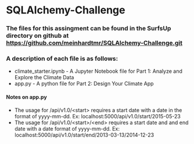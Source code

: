 # SQLAlchemy-Challenge

### The files for this assingment can be found in the SurfsUp directory on github at https://github.com/meinhardtmr/SQLAlchemy-Challenge.git 

### A description of each file is as follows:
- climate_starter.ipynb - A Jupyter Notebook file for Part 1: Analyze and Explore the Climate Data
- app.py - A python file for Part 2: Design Your Climate App
#### Notes on app.py
  - The usage for /api/v1.0/\<start> requires a start date with a date in the format of yyyy-mm-dd. Ex: localhost:5000/api/v1.0/start/2015-05-23
  - The usage for /api/v1.0/\<start>/\<end> requires a start date and and end date with a date format of yyyy-mm-dd. Ex: localhost:5000/api/v1.0/start/end/2013-03-13/2014-12-23
